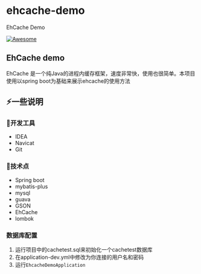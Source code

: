 # ehcache-demo
EhCache Demo



[![Awesome](https://cdn.rawgit.com/sindresorhus/awesome/d7305f38d29fed78fa85652e3a63e154dd8e8829/media/badge.svg)](https://github.com/rever4433/Genius-Config)                                                                   

## EhCache demo

EhCache 是一个纯Java的进程内缓存框架，速度非常快，使用也很简单。本项目使用以spring boot为基础来展示ehcache的使用方法
## :zap:一些说明

### :wrench:开发工具

- IDEA
- Navicat
- Git

### :pencil:技术点

- Spring boot
- mybatis-plus
- mysql
- guava
- GSON
- EhCache
- lombok

### 数据库配置
1. 运行项目中的cachetest.sql来初始化一个cachetest数据库
2. 在application-dev.yml中修改为你连接的用户名和密码
3. 运行`EhcacheDemoApplication`


